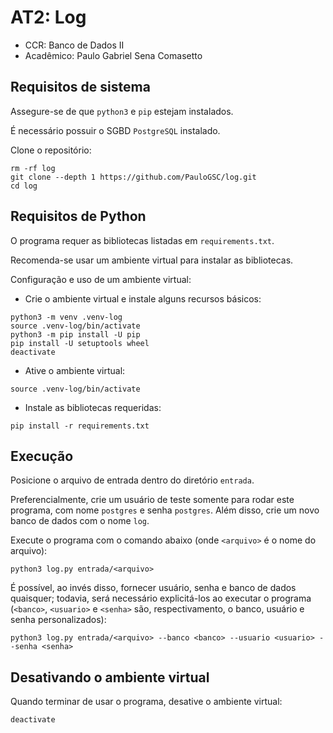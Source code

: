 # AT2: Log

- CCR: Banco de Dados II
- Acadêmico: Paulo Gabriel Sena Comasetto

## Requisitos de sistema

Assegure-se de que `python3` e `pip` estejam instalados.

É necessário possuir o SGBD `PostgreSQL` instalado.

Clone o repositório:

```shell
rm -rf log
git clone --depth 1 https://github.com/PauloGSC/log.git
cd log
```

## Requisitos de Python

O programa requer as bibliotecas listadas em `requirements.txt`.

Recomenda-se usar um ambiente virtual para instalar as bibliotecas.

Configuração e uso de um ambiente virtual:

- Crie o ambiente virtual e instale alguns recursos básicos:

```shell
python3 -m venv .venv-log
source .venv-log/bin/activate
python3 -m pip install -U pip
pip install -U setuptools wheel
deactivate
```

- Ative o ambiente virtual:

```shell
source .venv-log/bin/activate
```

- Instale as bibliotecas requeridas:

```shell
pip install -r requirements.txt
```

## Execução

Posicione o arquivo de entrada dentro do diretório `entrada`.

Preferencialmente, crie um usuário de teste somente para rodar este programa,
com nome `postgres` e senha `postgres`.
Além disso, crie um novo banco de dados com o nome `log`.

Execute o programa com o comando abaixo (onde `<arquivo>` é o nome do arquivo):

```shell
python3 log.py entrada/<arquivo>
```

É possível, ao invés disso, fornecer usuário, senha e banco de dados quaisquer;
todavia, será necessário explicitá-los ao executar o programa (`<banco>`, `<usuario>` e `<senha>` são, respectivamento, o banco, usuário e senha personalizados):

```shell
python3 log.py entrada/<arquivo> --banco <banco> --usuario <usuario> --senha <senha>
```

## Desativando o ambiente virtual

Quando terminar de usar o programa, desative o ambiente virtual:

```shell
deactivate
```
